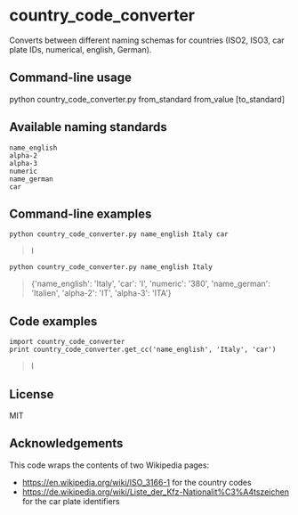 # country_code_converter
Converts between different naming schemas for countries (ISO2, ISO3, car plate IDs, numerical, english, German).

## Command-line usage
python country_code_converter.py from_standard from_value [to_standard]

## Available naming standards
    name_english
    alpha-2
    alpha-3
    numeric
    name_german
    car

## Command-line examples
    python country_code_converter.py name_english Italy car
> I

    python country_code_converter.py name_english Italy
> {'name_english': 'Italy', 'car': 'I', 'numeric': '380', 'name_german': 'Italien', 'alpha-2': 'IT', 'alpha-3': 'ITA'}

## Code examples
    import country_code_converter
    print country_code_converter.get_cc('name_english', 'Italy', 'car')

> I

## License 
MIT

## Acknowledgements
This code wraps the contents of two Wikipedia pages:
- https://en.wikipedia.org/wiki/ISO_3166-1 for the country codes
- https://de.wikipedia.org/wiki/Liste_der_Kfz-Nationalit%C3%A4tszeichen for the car plate identifiers

